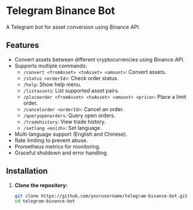 # Telegram Binance Bot

A Telegram bot for asset conversion using Binance API.

## Features

- Convert assets between different cryptocurrencies using Binance API.
- Supports multiple commands:
  - `/convert <fromAsset> <toAsset> <amount>`: Convert assets.
  - `/status <orderId>`: Check order status.
  - `/help`: Show help menu.
  - `/listassets`: List supported asset pairs.
  - `/placeorder <fromAsset> <toAsset> <amount> <price>`: Place a limit order.
  - `/cancelorder <orderId>`: Cancel an order.
  - `/queryopenorders`: Query open orders.
  - `/tradehistory`: View trade history.
  - `/setlang <en|zh>`: Set language.
- Multi-language support (English and Chinese).
- Rate limiting to prevent abuse.
- Prometheus metrics for monitoring.
- Graceful shutdown and error handling.

## Installation

1. **Clone the repository:**

   ```bash
   git clone https://github.com/yourusername/telegram-binance-bot.git
   cd telegram-binance-bot
